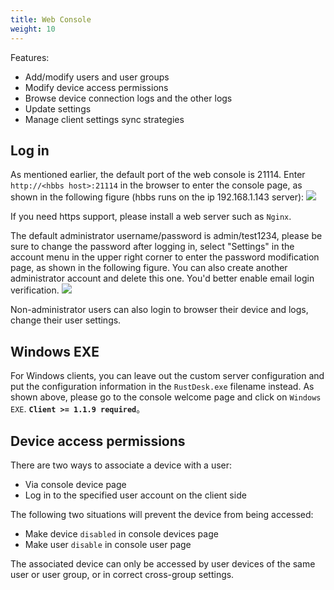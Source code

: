 ```yaml
---
title: Web Console
weight: 10
---
```


Features:

- Add/modify users and user groups
- Modify device access permissions
- Browse device connection logs and the other logs
- Update settings
- Manage client settings sync strategies

## Log in

As mentioned earlier, the default port of the web console is 21114. Enter `http://<hbbs host>:21114` in the browser to enter the console page, as shown in the following figure (hbbs runs on the ip 192.168.1.143 server):
![](/docs/en/self-host/pro/console/images/console-login.png)

If you need https support, please install a web server such as `Nginx`.

The default administrator username/password is admin/test1234, please be sure to change the password after logging in, select "Settings" in the account menu in the upper right corner to enter the password modification page, as shown in the following figure. You can also create another administrator account and delete this one. You'd better enable email login verification.
<a name=console-home></a>
![](/docs/en/self-host/pro/console/images/console-home.png?v2)

Non-administrator users can also login to browser their device and logs, change their user settings.

## Windows EXE

For Windows clients, you can leave out the custom server configuration and put the configuration information in the `RustDesk.exe` filename instead. As shown above, please go to the console welcome page and click on `Windows EXE`. **`Client >= 1.1.9 required`**。

## Device access permissions

There are two ways to associate a device with a user:
- Via console device page
- Log in to the specified user account on the client side

The following two situations will prevent the device from being accessed:
- Make device `disabled` in console devices page
- Make user `disable` in console user page

The associated device can only be accessed by user devices of the same user or user group, or in correct cross-group settings.
